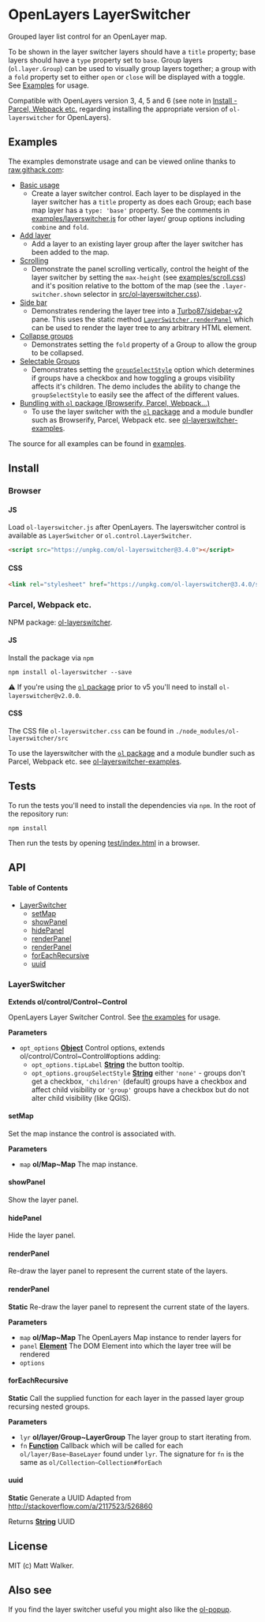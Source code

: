 # OpenLayers LayerSwitcher

Grouped layer list control for an OpenLayer map.

To be shown in the layer switcher layers should have a `title` property; base
layers should have a `type` property set to `base`. Group layers
(`ol.layer.Group`) can be used to visually group layers together; a group with
a `fold` property set to either `open` or `close` will be displayed with a
toggle. See [Examples](#examples) for usage.

Compatible with OpenLayers version 3, 4, 5 and 6 (see note in [Install - Parcel,
Webpack etc.](#parcel-webpack-etc) regarding installing the appropriate version
of `ol-layerswitcher` for OpenLayers).

## Examples

The examples demonstrate usage and can be viewed online thanks to [raw.githack.com](http://raw.githack.com/):

-   [Basic usage](http://raw.githack.com/walkermatt/ol-layerswitcher/master/examples/layerswitcher.html)
    -   Create a layer switcher control. Each layer to be displayed in the layer switcher has a `title` property as does each Group; each base map layer has a `type: 'base'` property. See the comments in [examples/layerswitcher.js](./examples/layerswitcher.js) for other layer/ group options including `combine` and `fold`.
-   [Add layer](http://raw.githack.com/walkermatt/ol-layerswitcher/master/examples/addlayer.html)
    -   Add a layer to an existing layer group after the layer switcher has been added to the map.
-   [Scrolling](http://raw.githack.com/walkermatt/ol-layerswitcher/master/examples/scroll.html)
    -   Demonstrate the panel scrolling vertically, control the height of the layer switcher by setting the `max-height` (see [examples/scroll.css](examples/scroll.css)) and it's position relative to the bottom of the map (see the `.layer-switcher.shown` selector in [src/ol-layerswitcher.css](src/ol-layerswitcher.css)).
-   [Side bar](http://raw.githack.com/walkermatt/ol-layerswitcher/master/examples/sidebar.html)
    -   Demonstrates rendering the layer tree into a [Turbo87/sidebar-v2](https://github.com/Turbo87/sidebar-v2) pane. This uses the static method [`LayerSwitcher.renderPanel`](#renderpanel) which can be used to render the layer tree to any arbitrary HTML element.
-   [Collapse groups](http://raw.githack.com/walkermatt/ol-layerswitcher/master/examples/collapse-groups.html)
    -   Demonstrates setting the `fold` property of a Group to allow the group to be collapsed.
-   [Selectable Groups](http://raw.githack.com/walkermatt/ol-layerswitcher/master/examples/select-groups.html)
    -   Demonstrates setting the [`groupSelectStyle`](#layerswitcher) option which determines if groups have a checkbox and how toggling a groups visibility affects it's children. The demo includes the ability to change the `groupSelectStyle` to easily see the affect of the different values.
-   [Bundling with `ol` package (Browserify, Parcel, Webpack...)](https://github.com/walkermatt/ol-layerswitcher-examples)
    -   To use the layer switcher with the [`ol` package](https://www.npmjs.com/package/ol) and a module bundler such as Browserify, Parcel, Webpack etc. see [ol-layerswitcher-examples](https://github.com/walkermatt/ol-layerswitcher-examples).

The source for all examples can be found in [examples](examples).

## Install

### Browser

#### JS

Load `ol-layerswitcher.js` after OpenLayers. The layerswitcher control is available as `LayerSwitcher` or `ol.control.LayerSwitcher`.

```HTML
<script src="https://unpkg.com/ol-layerswitcher@3.4.0"></script>
```

#### CSS

```HTML
<link rel="stylesheet" href="https://unpkg.com/ol-layerswitcher@3.4.0/src/ol-layerswitcher.css" />
```

### Parcel, Webpack etc.

NPM package: [ol-layerswitcher](https://www.npmjs.com/package/ol-layerswitcher).

#### JS

Install the package via `npm`

    npm install ol-layerswitcher --save

:warning: If you're using the [`ol` package](https://www.npmjs.com/package/ol) prior to v5 you'll need to install `ol-layerswitcher@v2.0.0`.

#### CSS

The CSS file `ol-layerswitcher.css` can be found in `./node_modules/ol-layerswitcher/src`

To use the layerswitcher with the [`ol` package](https://www.npmjs.com/package/ol) and a module bundler such as Parcel, Webpack etc. see [ol-layerswitcher-examples](https://github.com/walkermatt/ol-layerswitcher-examples).

## Tests

To run the tests you'll need to install the dependencies via `npm`. In the root of the repository run:

    npm install

Then run the tests by opening [test/index.html](test/index.html) in a browser.

## API

<!-- Generated by documentation.js. Update this documentation by updating the source code. -->

#### Table of Contents

-   [LayerSwitcher](#layerswitcher)
    -   [setMap](#setmap)
    -   [showPanel](#showpanel)
    -   [hidePanel](#hidepanel)
    -   [renderPanel](#renderpanel)
    -   [renderPanel](#renderpanel-1)
    -   [forEachRecursive](#foreachrecursive)
    -   [uuid](#uuid)

### LayerSwitcher

**Extends ol/control/Control~Control**

OpenLayers Layer Switcher Control.
See [the examples](./examples) for usage.

**Parameters**

-   `opt_options` **[Object](https://developer.mozilla.org/docs/Web/JavaScript/Reference/Global_Objects/Object)** Control options, extends ol/control/Control~Control#options adding:
    -   `opt_options.tipLabel` **[String](https://developer.mozilla.org/docs/Web/JavaScript/Reference/Global_Objects/String)** the button tooltip.
    -   `opt_options.groupSelectStyle` **[String](https://developer.mozilla.org/docs/Web/JavaScript/Reference/Global_Objects/String)** either `'none'` - groups don't get a checkbox,
          `'children'` (default) groups have a checkbox and affect child visibility or
          `'group'` groups have a checkbox but do not alter child visibility (like QGIS).

#### setMap

Set the map instance the control is associated with.

**Parameters**

-   `map` **ol/Map~Map** The map instance.

#### showPanel

Show the layer panel.

#### hidePanel

Hide the layer panel.

#### renderPanel

Re-draw the layer panel to represent the current state of the layers.

#### renderPanel

**Static** Re-draw the layer panel to represent the current state of the layers.

**Parameters**

-   `map` **ol/Map~Map** The OpenLayers Map instance to render layers for
-   `panel` **[Element](https://developer.mozilla.org/docs/Web/API/Element)** The DOM Element into which the layer tree will be rendered
-   `options`  

#### forEachRecursive

**Static** Call the supplied function for each layer in the passed layer group
recursing nested groups.

**Parameters**

-   `lyr` **ol/layer/Group~LayerGroup** The layer group to start iterating from.
-   `fn` **[Function](https://developer.mozilla.org/docs/Web/JavaScript/Reference/Statements/function)** Callback which will be called for each `ol/layer/Base~BaseLayer`
    found under `lyr`. The signature for `fn` is the same as `ol/Collection~Collection#forEach`

#### uuid

**Static** Generate a UUID
Adapted from <http://stackoverflow.com/a/2117523/526860>

Returns **[String](https://developer.mozilla.org/docs/Web/JavaScript/Reference/Global_Objects/String)** UUID

## License

MIT (c) Matt Walker.

## Also see

If you find the layer switcher useful you might also like the
[ol-popup](https://github.com/walkermatt/ol-popup).
